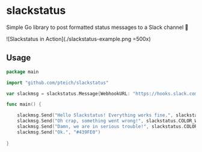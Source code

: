 # slackstatus
Simple Go library to post formatted status messages to a Slack channel :tada:

![Slackstatus in Action](./slackstatus-example.png =500x)

## Usage
```go
package main

import "github.com/pteich/slackstatus"

var slackmsg = slackstatus.Message{WebhookURL: "https://hooks.slack.com/services/XXXX", Username: "slackstatus", Channel: "#channelname", IconEmoji: ":monkey_face:", Footer: "Version 1.0.0"}

func main() {

	slackmsg.Send("Hello Slackstatus! Everything works fine.", slackstatus.COLOR_GOOD)
	slackmsg.Send("Oh crap, something went wrong!", slackstatus.COLOR_WARN)
	slackmsg.Send("Damn, we are in serious trouble!", slackstatus.COLOR_DANGER)
	slackmsg.Send("Ok.", "#439FE0")
  
}
```
